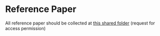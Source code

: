 # Reference Paper

All reference paper should be collected at [this shared folder](https://drive.google.com/drive/folders/1gBfD6McB3KWFzfJhZ1ygFdNxEbBFcbEg?usp=sharing) (request for access permission)
